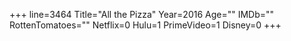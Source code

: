 +++
line=3464
Title="All the Pizza"
Year=2016
Age=""
IMDb=""
RottenTomatoes=""
Netflix=0
Hulu=1
PrimeVideo=1
Disney=0
+++

